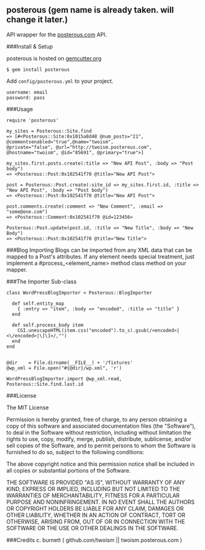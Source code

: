 posterous (gem name is already taken. will change it later.)
---------
API wrapper for the [posterous.com](http://posterous.com/api "Posterous API") API.


###Install & Setup

posterous is hosted on [gemcutter.org](http://gemcutter.org)

    $ gem install posterous

Add `config/posterous.yml` to your project.
 
    username: email
    password: pass  
    
    
###Usage

    require 'posterous'

    my_sites = Posterous::Site.find
    => [#<Posterous::Site:0x1015a8d48 @num_posts="21", @commentsenabled="true",@name="twoism", 
    @private="false", @url="http://twoism.posterous.com", @hostname="twoism", @id="85691", @primary="true">]
      
    my_sites.first.posts.create(:title => "New API Post", :body => "Post body")
    => <Posterous::Post:0x102541f70 @title="New API Post">
      
    post = Posterous::Post.create(:site_id => my_sites.first.id, :title => "New API Post", :body => "Post body")
    => <Posterous::Post:0x102541f70 @title="New API Post">
    
    post.comments.create(:comment => "New Comment", :email => "some@one.com")
    => <Posterous::Comment:0x102541f70 @id=123456>
    
    Posterous::Post.update(post.id, :title => "New Title", :body => "New Body")
    => <Posterous::Post:0x102541f70 @title="New Title">
    
###Blog Importing
Blogs can be imported from any XML data that can be mapped to a Post's attributes. If any element needs special treatment, just implement
a #process_<element_name> method class method on your mapper.

###The Importer Sub-class
    
    class WordPressBlogImporter < Posterous::BlogImporter
      
      def self.entity_map
        { :entry => "item", :body => "encoded", :title => "title" }
      end
      
      def self.process_body item
        CGI.unescapeHTML(item.css("encoded").to_s).gsub(/<encoded>|<\/encoded>|\]\]>/,"")
      end
    end
    
    
    @dir    = File.dirname(__FILE__) + '/fixtures'
    @wp_xml = File.open("#{@dir}/wp.xml", 'r')
    
    WordPressBlogImporter.import @wp_xml.read, Posterous::Site.find.last.id

###License

The MIT License

Permission is hereby granted, free of charge, to any person obtaining a copy
of this software and associated documentation files (the "Software"), to deal
in the Software without restriction, including without limitation the rights
to use, copy, modify, merge, publish, distribute, sublicense, and/or sell
copies of the Software, and to permit persons to whom the Software is
furnished to do so, subject to the following conditions:

The above copyright notice and this permission notice shall be included in
all copies or substantial portions of the Software.

THE SOFTWARE IS PROVIDED "AS IS", WITHOUT WARRANTY OF ANY KIND, EXPRESS OR
IMPLIED, INCLUDING BUT NOT LIMITED TO THE WARRANTIES OF MERCHANTABILITY,
FITNESS FOR A PARTICULAR PURPOSE AND NONINFRINGEMENT. IN NO EVENT SHALL THE
AUTHORS OR COPYRIGHT HOLDERS BE LIABLE FOR ANY CLAIM, DAMAGES OR OTHER
LIABILITY, WHETHER IN AN ACTION OF CONTRACT, TORT OR OTHERWISE, ARISING FROM,
OUT OF OR IN CONNECTION WITH THE SOFTWARE OR THE USE OR OTHER DEALINGS IN
THE SOFTWARE.


###Credits
c. burnett ( github.com/twoism || twoism.posterous.com )








